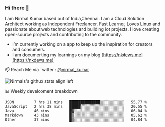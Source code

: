 ### Hi there 👋

 I am Nirmal Kumar based out of India,Chennai. I am a Cloud Solution Architect working as Independent Freelancer. Fast Learner, Loves Linux and passionate about web technologies and building iot projects. I love creating open-source projects and contributing to the community.

- I’m currently working on a app to keep up the inspiration for creators and consumers.
- I am documenting my learnings on my blog [https://nkdews.me](https://nkdews.me)

📫 Reach Me via  Twitter : [@nirmal_kumar](https://twitter.com/nirmal_kumar)

![Nirmals's github stats align left](https://github-readme-stats.vercel.app/api?username=nk-gears&show_icons=true)


📊 Weekly development breakdown

<!--START_SECTION:waka-->
```text
JSON         7 hrs 11 mins   ██████████████░░░░░░░░░░░   55.77 % 
JavaScript   2 hrs 38 mins   █████░░░░░░░░░░░░░░░░░░░░   20.55 % 
Java         46 mins         █▓░░░░░░░░░░░░░░░░░░░░░░░   06.04 % 
Markdown     43 mins         █▒░░░░░░░░░░░░░░░░░░░░░░░   05.62 % 
Other        37 mins         █▒░░░░░░░░░░░░░░░░░░░░░░░   04.84 % 
```
<!--END_SECTION:waka-->


